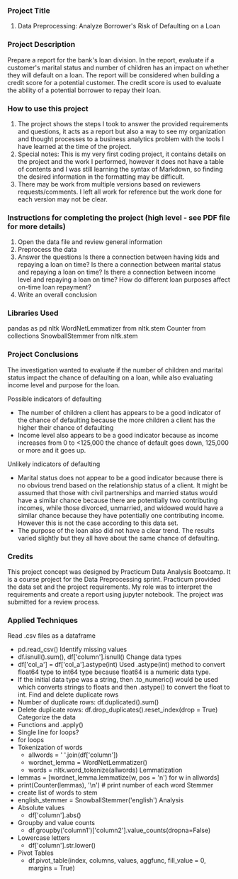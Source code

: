 ### Project Title
01. Data Preprocessing: Analyze Borrower's Risk of Defaulting on a Loan

### Project Description
Prepare a report for the bank's loan division.
In the report, evaluate if a customer's marital status and number of children has an impact on whether they will default on a loan.
The report will be considered when building a credit score for a potential customer. The credit score is used to evaluate the ability of a potential borrower to repay their loan.

### How to use this project
1. The project shows the steps I took to answer the provided requirements and questions, it acts as a report but also a way to see my organization and thought processes to a business analytics problem with the tools I have learned at the time of the project.
2. Special notes: This is my very first coding project, it contains details on the project and the work I performed, however it does not have a table of contents and I was still learning the syntax of Markdown, so finding the desired information in the formatting may be difficult.
3. There may be work from multiple versions based on reviewers requests/comments. I left all work for reference but the work done for each version may not be clear.

### Instructions for completing the project (high level - see PDF file for more details)
1. Open the data file and review general information
2. Preprocess the data
3. Answer the questions
	Is there a connection between having kids and repaying a loan on time?
	Is there a connection between marital status and repaying a loan on time?
	Is there a connection between income level and repaying a loan on time?
	How do different loan purposes affect on-time loan repayment?
4. Write an overall conclusion

### Libraries Used
pandas as pd
nltk
WordNetLemmatizer from nltk.stem
Counter from collections
SnowballStemmer from nltk.stem

### Project Conclusions
The investigation wanted to evaluate if the number of children and marital status impact the chance of defaulting on a loan, while also evaluating income level and purpose for the loan.

Possible indicators of defaulting
- The number of children a client has appears to be a good indicator of the chance of defaulting because the more children a client has the higher their chance of defaulting
- Income level also appears to be a good indicator because as income increases from 0 to <125,000 the chance of default goes down, 125,000 or more and it goes up.

Unlikely indicators of defaulting
- Marital status does not appear to be a good indicator because there is no obvious trend based on the relationship status of a client. It might be assumed that those with civil partnerships and married status would have a similar chance because there are potentially two contributing incomes, while those divorced, unmarried, and widowed would have a similar chance because they have potentially one contributing income. However this is not the case according to this data set.
- The purpose of the loan also did not have a clear trend. The results varied slightly but they all have about the same chance of defaulting.

### Credits
This project concept was designed by Practicum Data Analysis Bootcamp. It is a course project for the Data Preprocessing sprint. 
Practicum provided the data set and the project requirements. 
My role was to interpret the requirements and create a report using jupyter notebook. The project was submitted for a review process.

### Applied Techniques

Read .csv files as a dataframe
- pd.read_csv()
Identify missing values
- df.isnull().sum(), df['column'].isnull()
Change data types
- df['col_a'] = df['col_a'].astype(int) Used .astype(int) method to convert float64 type to int64 type because float64 is a numeric data type.
- If the initial data type was a string, then .to_numeric() would be used which converts strings to floats and then .astype() to convert the float to int.
Find and delete duplicate rows
- Number of duplicate rows: df.duplicated().sum()
- Delete duplicate rows: df.drop_duplicates().reset_index(drop = True)
Categorize the data
- Functions and .apply()
- Single line for loops?
- for loops
- Tokenization of words
	- allwords = ' '.join(df['column'])
	- wordnet_lemma = WordNetLemmatizer()
	- words = nltk.word_tokenize(allwords)
Lemmatization
- lemmas = [wordnet_lemma.lemmatize(w, pos = 'n') for w in allwords]
- print(Counter(lemmas), '\n') # print number of each word
Stemmer
- create list of words to stem
- english_stemmer = SnowballStemmer('english')
Analysis
- Absolute values
	- df['column'].abs()
- Groupby and value counts
	- df.groupby('column1')['column2'].value_counts(dropna=False)
- Lowercase letters
	- df['column'].str.lower()
- Pivot Tables
	- df.pivot_table(index, columns, values, aggfunc, fill_value = 0, margins = True)
